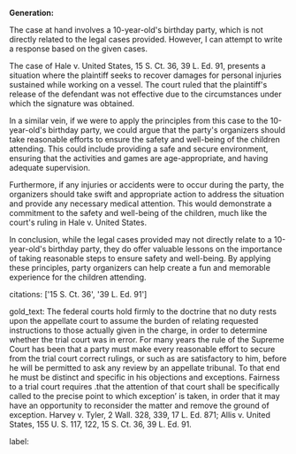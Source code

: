 **Generation:**

 <answer>
The case at hand involves a 10-year-old's birthday party, which is not directly related to the legal cases provided. However, I can attempt to write a response based on the given cases.

The case of Hale v. United States, 15 S. Ct. 36, 39 L. Ed. 91, presents a situation where the plaintiff seeks to recover damages for personal injuries sustained while working on a vessel. The court ruled that the plaintiff's release of the defendant was not effective due to the circumstances under which the signature was obtained.

In a similar vein, if we were to apply the principles from this case to the 10-year-old's birthday party, we could argue that the party's organizers should take reasonable efforts to ensure the safety and well-being of the children attending. This could include providing a safe and secure environment, ensuring that the activities and games are age-appropriate, and having adequate supervision.

Furthermore, if any injuries or accidents were to occur during the party, the organizers should take swift and appropriate action to address the situation and provide any necessary medical attention. This would demonstrate a commitment to the safety and well-being of the children, much like the court's ruling in Hale v. United States.

In conclusion, while the legal cases provided may not directly relate to a 10-year-old's birthday party, they do offer valuable lessons on the importance of taking reasonable steps to ensure safety and well-being. By applying these principles, party organizers can help create a fun and memorable experience for the children attending. <answer>

citations: ['15 S. Ct. 36', '39 L. Ed. 91']

gold_text: The federal courts hold firmly to the doctrine that no duty rests upon the appellate court to assume the burden of relating requested instructions to those actually given in the charge, in order to determine whether the trial court was in error. For many years the rule of the Supreme Court has been that a party must make every reasonable effort to secure from the trial court correct rulings, or such as are satisfactory to him, before he will be permitted to ask any review by an appellate tribunal. To that end he must be distinct and specific in his objections and exceptions. Fairness to a trial court requires .that the attention of that court shall be specifically called to the precise point to which exception’ is taken, in order that it may have an opportunity to reconsider the matter and remove the ground of exception. Harvey v. Tyler, 2 Wall. 328, 339, 17 L. Ed. 871; Allis v. United States, 155 U. S. 117, 122, 15 S. Ct. 36, 39 L. Ed. 91.

label: 